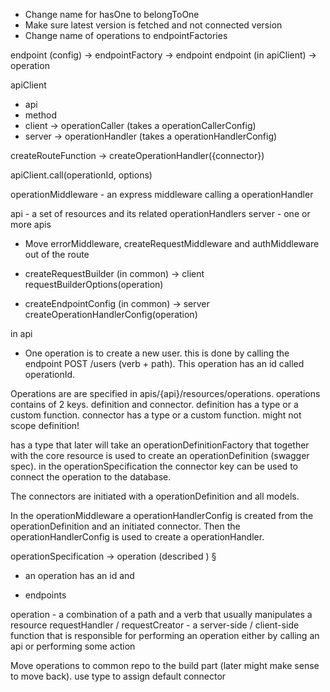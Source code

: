 * Change name for hasOne to belongToOne
* Make sure latest version is fetched and not connected version
* Change name of operations to endpointFactories

endpoint (config) -> endpointFactory -> endpoint endpoint (in apiClient) ->
operation

apiClient

* api
* method
* client -> operationCaller (takes a operationCallerConfig)
* server -> operationHandler (takes a operationHandlerConfig)

createRouteFunction -> createOperationHandler({connector})

apiClient.call(operationId, options)

operationMiddleware - an express middleware calling a operationHandler

api - a set of resources and its related operationHandlers server - one or more
apis

* Move errorMiddleware, createRequestMiddleware and authMiddleware out of the
  route

* createRequestBuilder (in common) -> client requestBuilderOptions(operation)
* createEndpointConfig (in common) -> server
  createOperationHandlerConfig(operation)

in api

* One operation is to create a new user. this is done by calling the endpoint
  POST /users (verb + path). This operation has an id called operationId.

Operations are are specified in apis/{api}/resources/operations. operations
contains of 2 keys. definition and connector. definition has a type or a custom
function. connector has a type or a custom function. might not scope definition!

has a type that later will take an operationDefinitionFactory that together with
the core resource is used to create an operationDefinition (swagger spec). in
the operationSpecification the connector key can be used to connect the
operation to the database.

The connectors are initiated with a operationDefinition and all models.

In the operationMiddleware a operationHandlerConfig is created from the
operationDefinition and an initiated connector. Then the operationHandlerConfig
is used to create a operationHandler.

operationSpecification -> operation (described ) §

* an operation has an id and

* endpoints

operation - a combination of a path and a verb that usually manipulates a
resource requestHandler / requestCreator - a server-side / client-side function
that is responsible for performing an operation either by calling an api or
performing some action

Move operations to common repo to the build part (later might make sense to move
back). use type to assign default connector

